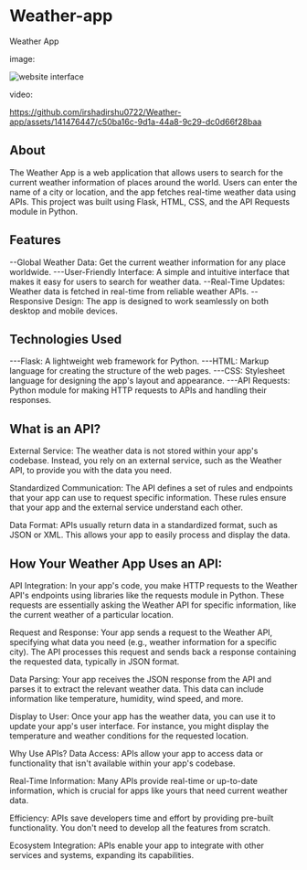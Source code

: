 # Weather-app

Weather App



image:

![website interface](https://github.com/irshadirshu0722/Weather-app/assets/141476447/d4fae314-00b6-42b1-895d-3002a67421c4)


video:

https://github.com/irshadirshu0722/Weather-app/assets/141476447/c50ba16c-9d1a-44a8-9c29-dc0d66f28baa



About
--------
The Weather App is a web application that allows users to search for the current weather information of places around the world. Users can enter the name of a city or location, and the app fetches real-time weather data using APIs. This project was built using Flask, HTML, CSS, and the API Requests module in Python.

Features
---------
--Global Weather Data: Get the current weather information for any place worldwide.
---User-Friendly Interface: A simple and intuitive interface that makes it easy for users to search for weather data.
--Real-Time Updates: Weather data is fetched in real-time from reliable weather APIs.
--Responsive Design: The app is designed to work seamlessly on both desktop and mobile devices.



Technologies Used
---------------
---Flask: A lightweight web framework for Python.
---HTML: Markup language for creating the structure of the web pages.
---CSS: Stylesheet language for designing the app's layout and appearance.
---API Requests: Python module for making HTTP requests to APIs and handling their responses.


What is an API?
----------------
External Service: The weather data is not stored within your app's codebase. Instead, you rely on an external service, such as the Weather API, to provide you with the data you need.

Standardized Communication: The API defines a set of rules and endpoints that your app can use to request specific information. These rules ensure that your app and the external service understand each other.

Data Format: APIs usually return data in a standardized format, such as JSON or XML. This allows your app to easily process and display the data.





How Your Weather App Uses an API:
----------------------------------
API Integration: In your app's code, you make HTTP requests to the Weather API's endpoints using libraries like the requests module in Python. These requests are essentially asking the Weather API for specific information, like the current weather of a particular location.

Request and Response: Your app sends a request to the Weather API, specifying what data you need (e.g., weather information for a specific city). The API processes this request and sends back a response containing the requested data, typically in JSON format.

Data Parsing: Your app receives the JSON response from the API and parses it to extract the relevant weather data. This data can include information like temperature, humidity, wind speed, and more.

Display to User: Once your app has the weather data, you can use it to update your app's user interface. For instance, you might display the temperature and weather conditions for the requested location.

Why Use APIs?
Data Access: APIs allow your app to access data or functionality that isn't available within your app's codebase.

Real-Time Information: Many APIs provide real-time or up-to-date information, which is crucial for apps like yours that need current weather data.

Efficiency: APIs save developers time and effort by providing pre-built functionality. You don't need to develop all the features from scratch.

Ecosystem Integration: APIs enable your app to integrate with other services and systems, expanding its capabilities.

